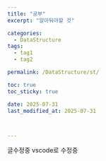 ```yaml
---
title: "공부"
excerpt: "알아둬야할 것"

categories:
  - DataStructure
tags:
  - tag1
  - tag2

permalink: /DataStructure/st/

toc: true
toc_sticky: true

date: 2025-07-31
last_modified_at: 2025-07-31



---
```



글수정중
vscode로 수정중
